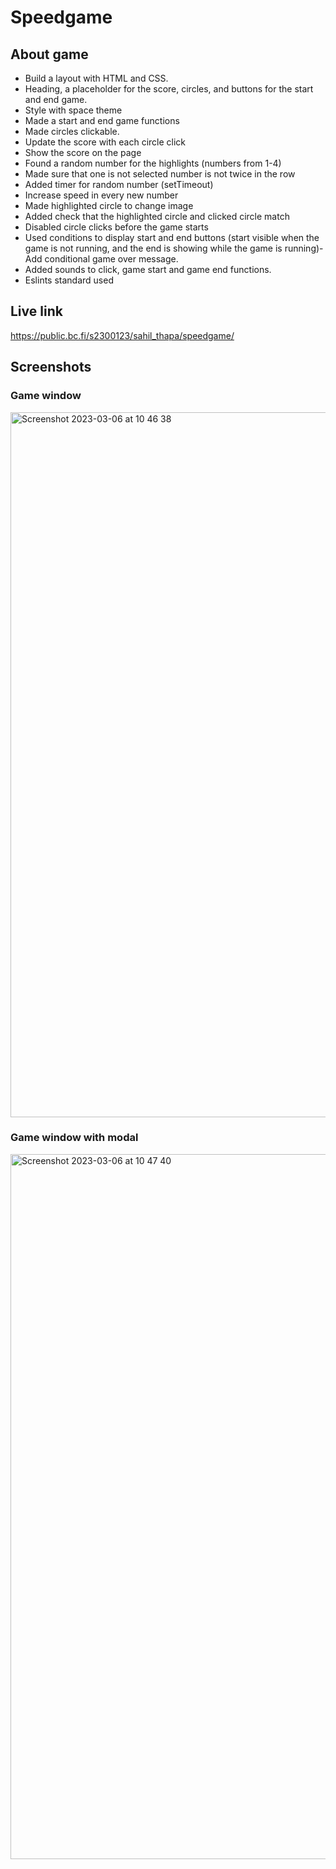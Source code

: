 # Speedgame

## About game
- Build a layout with HTML and CSS.
- Heading, a placeholder for the score, circles, and buttons for the start and end game.
- Style with space theme
- Made a start and end game functions
- Made circles clickable.
- Update the score with each circle click
- Show the score on the page
- Found a random number for the highlights (numbers from 1-4)
- Made sure that one is not selected number is not twice in the row
- Added timer for random number (setTimeout)
- Increase speed in every new number
- Made highlighted circle to change image 
- Added check that the highlighted circle and clicked circle match
- Disabled circle clicks before the game starts
- Used conditions to display start and end buttons (start visible when the game is not running, and the end is showing while the game is running)-Add conditional game over message.
- Added sounds to click, game start and game end functions.
- Eslints standard used
 
 ## Live link
 https://public.bc.fi/s2300123/sahil_thapa/speedgame/
 
## Screenshots

### Game window
<img width="1128" alt="Screenshot 2023-03-06 at 10 46 38" src="https://user-images.githubusercontent.com/78885935/223061335-e9ed1bb9-c2f9-417f-88eb-043601e2aa4d.png">

### Game window with modal
<img width="1128" alt="Screenshot 2023-03-06 at 10 47 40" src="https://user-images.githubusercontent.com/78885935/223061444-4d7a4204-2311-401c-9d69-f91fd97a509a.png">
